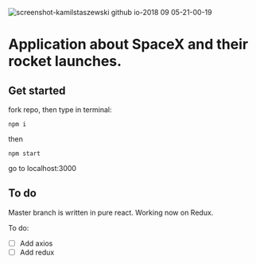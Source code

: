 ![screenshot-kamilstaszewski github io-2018 09 05-21-00-19](https://user-images.githubusercontent.com/22203423/45115121-3f758800-b14f-11e8-84fa-a57cb8f22a5a.png)


# Application about SpaceX and their rocket launches. 

## Get started

fork repo, then type in terminal: 

`npm i`

then 

`npm start`

go to localhost:3000

## To do

Master branch is written in pure react. 
Working now on Redux.

To do:
- [ ] Add axios
- [ ] Add redux
